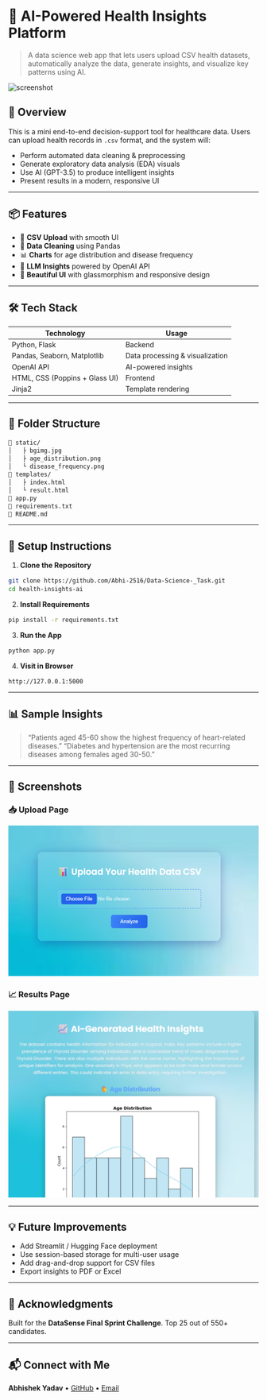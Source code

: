 # 🧠 AI-Powered Health Insights Platform

> A data science web app that lets users upload CSV health datasets, automatically analyze the data, generate insights, and visualize key patterns using AI.

![screenshot](banner.png)

## 🚀 Overview

This is a mini end-to-end decision-support tool for healthcare data. Users can upload health records in `.csv` format, and the system will:

* Perform automated data cleaning & preprocessing
* Generate exploratory data analysis (EDA) visuals
* Use AI (GPT-3.5) to produce intelligent insights
* Present results in a modern, responsive UI

---

## 📦 Features

* 🔼 **CSV Upload** with smooth UI
* 🧹 **Data Cleaning** using Pandas
* 📊 **Charts** for age distribution and disease frequency
* 🤖 **LLM Insights** powered by OpenAI API
* 🎨 **Beautiful UI** with glassmorphism and responsive design

---

## 🛠 Tech Stack

| Technology                     | Usage                           |
| ------------------------------ | ------------------------------- |
| Python, Flask                  | Backend                         |
| Pandas, Seaborn, Matplotlib    | Data processing & visualization |
| OpenAI API                     | AI-powered insights             |
| HTML, CSS (Poppins + Glass UI) | Frontend                        |
| Jinja2                         | Template rendering              |

---

## 📂 Folder Structure

```
🔼 static/
│   ├ bgimg.jpg
│   ├ age_distribution.png
│   └ disease_frequency.png
🔼 templates/
│   ├ index.html
│   └ result.html
🔼 app.py
🔼 requirements.txt
🔼 README.md
```

---

## 🔧 Setup Instructions

1. **Clone the Repository**

```bash
git clone https://github.com/Abhi-2516/Data-Science-_Task.git
cd health-insights-ai
```

2. **Install Requirements**

```bash
pip install -r requirements.txt
```

3. **Run the App**

```bash
python app.py
```

4. **Visit in Browser**

```
http://127.0.0.1:5000
```

---

## 📊 Sample Insights

> “Patients aged 45-60 show the highest frequency of heart-related diseases.”
> “Diabetes and hypertension are the most recurring diseases among females aged 30-50.”

---

## 📸 Screenshots

### 📥 Upload Page

![upload](static/Upload.png)

### 📈 Results Page

![results](static/Result.png)

---

## 💡 Future Improvements

* Add Streamlit / Hugging Face deployment
* Use session-based storage for multi-user usage
* Add drag-and-drop support for CSV files
* Export insights to PDF or Excel

---

## 🙌 Acknowledgments

Built for the **DataSense Final Sprint Challenge**.
Top 25 out of 550+ candidates.

---

## 📬 Connect with Me

**Abhishek Yadav**
 • [GitHub](https://github.com/Abhi_2516) • [Email](abhishekyadav2022@vitbhopal.ac.in)
